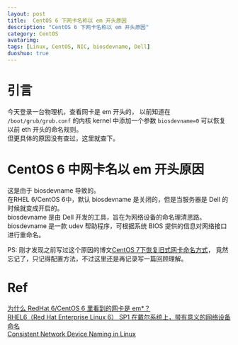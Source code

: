 ```yaml
---
layout: post
title:  CentOS 6 下网卡名称以 em 开头原因
description: "CentOS 6 下网卡名称以 em 开头原因"
category: CentOS
avatarimg:
tags: [Linux, CentOS, NIC, biosdevname, Dell]
duoshuo: true
---
```



# 引言

今天登录一台物理机，查看网卡是 em 开头的，
以前知道在 `/boot/grub/grub.conf` 的内核 kernel 中添加一个参数 `biosdevname=0` 可以恢复以前 eth 开头的命名规则。  
但更具体的原因没有查过，这里就查下。

# CentOS 6 中网卡名以 em 开头原因

这是由于 biosdevname 导致的。  
在RHEL 6/CentOS 6中，默认 biosdevname 是关闭的，但是当服务器是 Dell 的时候就变成开启的。  
biosdevname 是由 Dell 开发的工具，旨在为网络设备的命名理清思路。  
biosdevname 是一款 udev 帮助程序，可根据系统 BIOS 提供的信息对网络接口进行重命名。  
 
PS:
刚才发现之前写过这个原因的博文[CentOS 7下恢复旧式网卡命名方式](http://jaminzhang.github.io/linux/restore-old-nic-name-in-CentOS-7/)，
竟然忘记了，只记得配置方法，不过这里还是再记录写一篇回顾理解。 
 

# Ref

[为什么 RedHat 6/CentOS 6 里看到的网卡是 em*？](https://my.oschina.net/erichd/blog/499596)  
[RHEL6（Red Hat Enterprise Linux 6） SP1 在戴尔系统上，带有意义的网络设备命名](http://zh.community.dell.com/techcenter/b/weblog/archive/2011/07/05/meaningful-names-for-network-devices-in-rhel-6-sp1-on-dell-systems)  
[Consistent Network Device Naming in Linux](http://linux.dell.com/files/whitepapers/consistent_network_device_naming_in_linux.pdf)  
